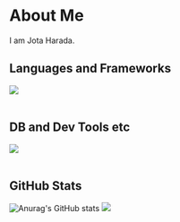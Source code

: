 # About Me

I am Jota Harada.

## Languages and Frameworks

<img src="https://skillicons.dev/icons?i=js,typescript,php,java,react,nextjs,nodejs,laravel,spring" /> <br /><br />

## DB and Dev Tools etc

<img src="https://skillicons.dev/icons?i=mysql,postgresql,docker,git,github,vscode,idea,linux,aws,vercel,figma,nginx,obsidian" /> <br /><br />

## GitHub Stats

![Anurag's GitHub stats](https://github-readme-stats.vercel.app/api?username=joteejotee&show_icons=true&theme=default)
![](https://github-readme-stats.vercel.app/api/top-langs?username=joteejotee&show_icons=true&locale=en&layout=default)

